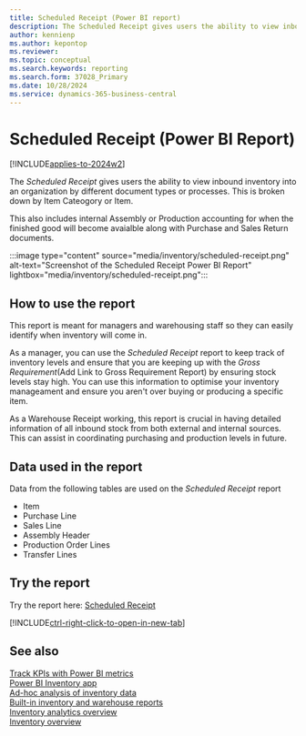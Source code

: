 ```yaml
---
title: Scheduled Receipt (Power BI report)
description: The Scheduled Receipt gives users the ability to view inbound inventory into an organization broken up per document type. 
author: kennienp
ms.author: kepontop
ms.reviewer: 
ms.topic: conceptual
ms.search.keywords: reporting
ms.search.form: 37028_Primary
ms.date: 10/28/2024
ms.service: dynamics-365-business-central
---
```


# Scheduled Receipt (Power BI Report)

[!INCLUDE[applies-to-2024w2](includes/applies-to-2024w2.md)]

The *Scheduled Receipt* gives users the ability to view inbound inventory into an organization by different document types or processes. This is broken down by Item Cateogory or Item.

This also includes internal Assembly or Production accounting for when the finished good will become avaialble along with Purchase and Sales Return documents.

:::image type="content" source="media/inventory/scheduled-receipt.png" alt-text="Screenshot of the Scheduled Receipt Power BI Report" lightbox="media/inventory/scheduled-receipt.png":::


## How to use the report

This report is meant for managers and warehousing staff so they can easily identify when inventory will come in.

As a manager, you can use the *Scheduled Receipt* report to keep track of inventory levels and ensure that you are keeping up with the *Gross Requirement*(Add Link to Gross Requirement Report) by ensuring stock levels stay high. You can use this information to optimise your inventory manageament and ensure you aren't over buying or producing a specific item.

As a Warehouse Receipt working, this report is crucial in having detailed information of all inbound stock from both external and internal sources. This can assist in coordinating purchasing and production levels in future.

<!-- ## Key Performance Indicators (KPIs)

The *Scheduled Receipt* report includes the following KPIs:

- [**Scheduled Receipt**](####)
- [**Projected Available Balance**](####)
- [**FP Order Receipt (Qty.)**](####)
- [**Rel. Order Receipt (Qty.)**](####)
- [**Qty. On Purchase Order**](####)
- [**Qty. in Transit**](####)
- [**Trans. Order Receipt (Qty.)**](####)
- [**Qty. on Assembly Order**](####)
- [**Qty. on Sales Return Order**](####)

Click on the link for a KPI to learn more about what it means, how it is calculated, and what data was used in the calculations. 

[!INCLUDE[powerbi-tip-track-kpis](includes/powerbi-tip-track-kpis.md)] -->

## Data used in the report

Data from the following tables are used on the *Scheduled Receipt* report
- Item
- Purchase Line
- Sales Line
- Assembly Header
- Production Order Lines
- Transfer Lines


## Try the report

Try the report here: [Scheduled Receipt](https://businesscentral.dynamics.com?page=37028)

[!INCLUDE[ctrl-right-click-to-open-in-new-tab](includes/ctrl-right-click-to-open-in-new-tab.md)]

## See also

[Track KPIs with Power BI metrics](track-kpis-with-power-bi-metrics.md)   
[Power BI Inventory app](inventory-powerbi-app.md)   
[Ad-hoc analysis of inventory data](ad-hoc-analysis-inventory.md)   
[Built-in inventory and warehouse reports](inventory-WMS-reports.md)  
[Inventory analytics overview](inventory-analytics-overview.md)   
[Inventory overview](inventory-manage-inventory.md)  